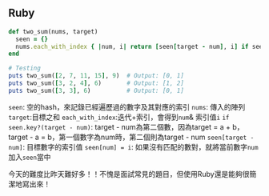 ## Ruby
```ruby
def two_sum(nums, target)
  seen = {}
  nums.each_with_index { |num, i| return [seen[target - num], i] if seen.key?(target - num); seen[num] = i }
end

# Testing
puts two_sum([2, 7, 11, 15], 9)  # Output: [0, 1]
puts two_sum([3, 2, 4], 6)       # Output: [1, 2]
puts two_sum([3, 3], 6)          # Output: [0, 1]
```
`seen`: 空的hash，來記錄已經遍歷過的數字及其對應的索引
`nums`: 傳入的陣列
`target`:目標之和
`each_with_index`:迭代+索引，會得到`num`& 索引值`i`
`if seen.key?(target - num)`: target - num為第二個數，因為target = a + b，target - a = b，第一個數字為num時，第二個則為target - num
`seen[target - num]`: 目標數字的索引值
`seen[num] = i`: 如果沒有匹配的數對，就將當前數字`num`加入`seen`當中

今天的難度比昨天難好多！！不愧是面試常見的題目，但使用Ruby還是能夠很簡潔地寫出來！